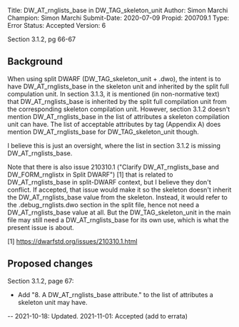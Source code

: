 Title:       DW_AT_rnglists_base in DW_TAG_skeleton_unit
Author:      Simon Marchi
Champion:    Simon Marchi
Submit-Date: 2020-07-09
Propid:      200709.1
Type:        Error
Status:      Accepted
Version:     6

Section 3.1.2, pg 66-67

Background
----------

When using split DWARF (DW_TAG_skeleton_unit + .dwo), the intent is to
have DW_AT_rnglists_base in the skeleton unit and inherited by the split
full compulation unit.  In section 3.1.3, it is mentioned (in
non-normative text) that DW_AT_rnglists_base is inherited by the split
full compilation unit from the corresponding skeleton compilation unit.
However, section 3.1.2 doesn't mention DW_AT_rnglists_base in the list
of attributes a skeleton compilation unit can have.  The list of
acceptable attributes by tag (Appendix A) does mention
DW_AT_rnglists_base for DW_TAG_skeleton_unit though.

I believe this is just an oversight, where the list in section 3.1.2 is
missing DW_AT_rnglists_base.

Note that there is also issue 210310.1 ("Clarify DW_AT_rnglists_base and
DW_FORM_rnglistx in Split DWARF") [1] that is related to
DW_AT_rnglists_base in split-DWARF context, but I believe they don't
conflict.  If accepted, that issue would make it so the skeleton doesn't
inherit the DW_AT_rnglists_base value from the skeleton.  Instead, it
would refer to the .debug_rnglists.dwo section in the split file, hence
not need a DW_AT_rnglists_base value at all.  But the
DW_TAG_skeleton_unit in the main file may still need a
DW_AT_rnglists_base for its own use, which is what the present issue is
about.

[1] https://dwarfstd.org/issues/210310.1.html

Proposed changes
----------------

Section 3.1.2, page 67:

 - Add "8. A DW_AT_rnglists_base attribute." to the list of attributes a
   skeleton unit may have.

--
2021-10-18:  Updated.
2021-11-01:  Accepted (add to errata)
